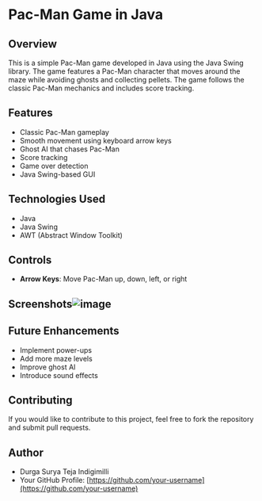 # Pac-Man Game in Java

## Overview
This is a simple Pac-Man game developed in Java using the Java Swing library. The game features a Pac-Man character that moves around the maze while avoiding ghosts and collecting pellets. The game follows the classic Pac-Man mechanics and includes score tracking.

## Features
- Classic Pac-Man gameplay
- Smooth movement using keyboard arrow keys
- Ghost AI that chases Pac-Man
- Score tracking
- Game over detection
- Java Swing-based GUI

## Technologies Used
- Java
- Java Swing
- AWT (Abstract Window Toolkit)

## Controls
- **Arrow Keys**: Move Pac-Man up, down, left, or right

## Screenshots![image](https://github.com/user-attachments/assets/ec8d04cb-b308-417f-b6cf-da43da672050)

## Future Enhancements
- Implement power-ups
- Add more maze levels
- Improve ghost AI
- Introduce sound effects

## Contributing
If you would like to contribute to this project, feel free to fork the repository and submit pull requests.

## Author
- Durga Surya Teja Indigimilli
- Your GitHub Profile: [https://github.com/your-username](https://github.com/your-username)

